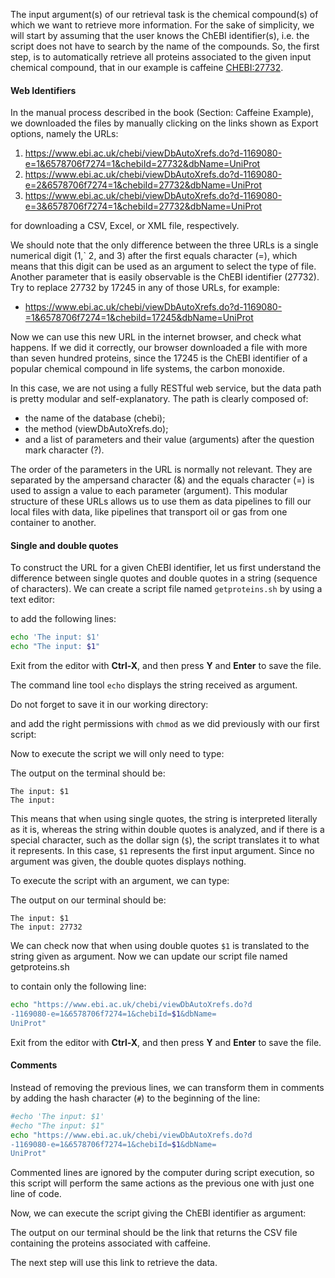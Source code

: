 <script>
import Execute from "$components/Execute.svelte";
</script>

The input argument(s) of our retrieval task is the chemical compound(s) of
which we want to retrieve more information. For the sake of simplicity, we
will start by assuming that the user knows the ChEBI identifier(s), i.e. the
script does not have to search by the name of the compounds.
So, the first step, is to automatically retrieve all proteins associated to the
given input chemical compound, that in our example is caffeine [CHEBI:27732](https://www.ebi.ac.uk/chebi/searchId.do?chebiId=CHEBI:27732).

#### Web Identifiers

In the manual process described in the book (Section: Caffeine Example), we downloaded the files by manually clicking on the links shown as Export options, namely the URLs:

1. https://www.ebi.ac.uk/chebi/viewDbAutoXrefs.do?d-1169080-e=1&6578706f7274=1&chebiId=27732&dbName=UniProt
2. https://www.ebi.ac.uk/chebi/viewDbAutoXrefs.do?d-1169080-e=2&6578706f7274=1&chebiId=27732&dbName=UniProt
3. https://www.ebi.ac.uk/chebi/viewDbAutoXrefs.do?d-1169080-e=3&6578706f7274=1&chebiId=27732&dbName=UniProt

for downloading a CSV, Excel, or XML file, respectively.

We should note that the only difference between the three URLs is a single
numerical digit (1,` 2, and 3) after the first equals character (=), which means
that this digit can be used as an argument to select the type of file. Another
parameter that is easily observable is the ChEBI identifier (27732). Try to
replace 27732 by 17245 in any of those URLs, for
example:

- https://www.ebi.ac.uk/chebi/viewDbAutoXrefs.do?d-1169080-=1&6578706f7274=1&chebiId=17245&dbName=UniProt

Now we can use this new URL in the internet browser, and check what happens. If we did it correctly, our browser downloaded a file with more than
seven hundred proteins, since the 17245 is the ChEBI identifier of a popular
chemical compound in life systems, the carbon monoxide.

In this case, we are not using a fully RESTful web service, but the data path is pretty modular and self-explanatory. The path is clearly composed of:

- the name of the database (chebi);
- the method (viewDbAutoXrefs.do);
- and a list of parameters and their value (arguments) after the question
  mark character (?).

The order of the parameters in the URL is normally not relevant. They are
separated by the ampersand character (&) and the equals character (=) is
used to assign a value to each parameter (argument). This modular structure
of these URLs allows us to use them as data pipelines to fill our local files with
data, like pipelines that transport oil or gas from one container to another.

#### Single and double quotes

To construct the URL for a given ChEBI identifier, let us first understand the
difference between single quotes and double quotes in a string (sequence of
characters). We can create a script file named `getproteins.sh` by using a text
editor:

<Execute command="nano getproteins.sh" />

to add the following lines:

```bash
echo 'The input: $1'
echo "The input: $1"
```

Exit from the editor with **Ctrl-X**, and then press **Y** and **Enter** to save the file.

The command line tool `echo` displays the string received as argument.

Do not forget to save it in our working directory:

<Execute command="cat getproteins.sh" />

and add the right permissions with `chmod` as we did previously with our first script:

<Execute command="chmod u+x getproteins.sh" />

Now to execute the script we will only need to type:

<Execute command="./getproteins.sh" />

The output on the terminal should be:

```text
The input: $1
The input:
```

This means that when using single quotes, the string is interpreted literally
as it is, whereas the string within double quotes is analyzed, and if there is a
special character, such as the dollar sign (`$`), the script translates it to what
it represents. In this case, `$1` represents the first input argument. Since no
argument was given, the double quotes displays nothing.

To execute the script with an argument, we can type:

<Execute command="./getproteins.sh 27732" />

The output on our terminal should be:

```text
The input: $1
The input: 27732
```

We can check now that when using double quotes `$1` is translated to the
string given as argument.
Now we can update our script file named getproteins.sh

<Execute command="nano getproteins.sh" />

to contain only the following line:

```bash
echo "https://www.ebi.ac.uk/chebi/viewDbAutoXrefs.do?d
-1169080-e=1&6578706f7274=1&chebiId=$1&dbName=
UniProt"
```

Exit from the editor with **Ctrl-X**, and then press **Y** and **Enter** to save the file.

#### Comments

Instead of removing the previous lines, we can transform them in comments
by adding the hash character (`#`) to the beginning of the line:

```bash
#echo 'The input: $1'
#echo "The input: $1"
echo "https://www.ebi.ac.uk/chebi/viewDbAutoXrefs.do?d
-1169080-e=1&6578706f7274=1&chebiId=$1&dbName=
UniProt"
```

Commented lines are ignored by the computer during script execution, so this script will perform the same actions as the previous one with just one line of code.

Now, we can execute the script giving the ChEBI identifier as argument:

<Execute command="./getproteins.sh 2773" />

The output on our terminal should be the link that returns the CSV file containing the proteins associated with caffeine.

The next step will use this link to retrieve the data.
